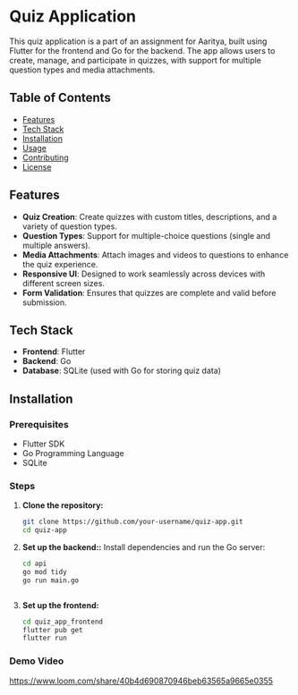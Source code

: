 # Quiz Application

This quiz application is a part of an assignment for Aaritya, built using Flutter for the frontend and Go for the backend. The app allows users to create, manage, and participate in quizzes, with support for multiple question types and media attachments.

## Table of Contents
- [Features](#features)
- [Tech Stack](#tech-stack)
- [Installation](#installation)
- [Usage](#usage)
- [Contributing](#contributing)
- [License](#license)

## Features

- **Quiz Creation**: Create quizzes with custom titles, descriptions, and a variety of question types.
- **Question Types**: Support for multiple-choice questions (single and multiple answers).
- **Media Attachments**: Attach images and videos to questions to enhance the quiz experience.
- **Responsive UI**: Designed to work seamlessly across devices with different screen sizes.
- **Form Validation**: Ensures that quizzes are complete and valid before submission.

## Tech Stack

- **Frontend**: Flutter
- **Backend**: Go
- **Database**: SQLite (used with Go for storing quiz data)

## Installation

### Prerequisites

- Flutter SDK
- Go Programming Language
- SQLite

### Steps

1. **Clone the repository:**
   ```bash
   git clone https://github.com/your-username/quiz-app.git
   cd quiz-app

2. **Set up the backend::**
   Install dependencies and run the Go server:
   ```bash
   cd api
   go mod tidy
   go run main.go



4. **Set up the frontend:**
   ```bash
   cd quiz_app_frontend
   flutter pub get
   flutter run

### Demo Video
https://www.loom.com/share/40b4d690870946beb63565a9665e0355


